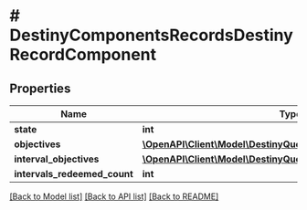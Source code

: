 # # DestinyComponentsRecordsDestinyRecordComponent

## Properties

Name | Type | Description | Notes
------------ | ------------- | ------------- | -------------
**state** | **int** |  | [optional]
**objectives** | [**\OpenAPI\Client\Model\DestinyQuestsDestinyObjectiveProgress[]**](DestinyQuestsDestinyObjectiveProgress.md) |  | [optional]
**interval_objectives** | [**\OpenAPI\Client\Model\DestinyQuestsDestinyObjectiveProgress[]**](DestinyQuestsDestinyObjectiveProgress.md) |  | [optional]
**intervals_redeemed_count** | **int** |  | [optional]

[[Back to Model list]](../../README.md#models) [[Back to API list]](../../README.md#endpoints) [[Back to README]](../../README.md)
